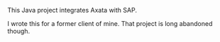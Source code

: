 This Java project integrates Axata with SAP.

I wrote this for a former client of mine. That project is long abandoned though.